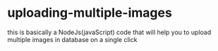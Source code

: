 # uploading-multiple-images
this is basically a NodeJs(javaScript) code that will help you to upload multiple images in database on a single click 
